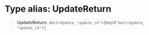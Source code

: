 # Type alias: UpdateReturn

> **UpdateReturn**: `Omit`\<`Update`, `"update_id"`\>\[keyof `Omit`\<`Update`, `"update_id"`\>\]
